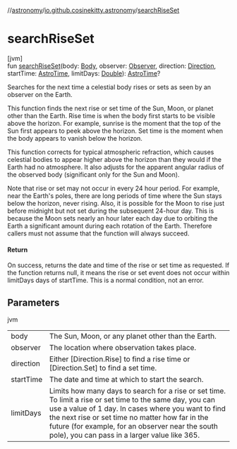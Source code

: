 //[astronomy](../../index.md)/[io.github.cosinekitty.astronomy](index.md)/[searchRiseSet](search-rise-set.md)

# searchRiseSet

[jvm]\
fun [searchRiseSet](search-rise-set.md)(body: [Body](-body/index.md), observer: [Observer](-observer/index.md), direction: [Direction](-direction/index.md), startTime: [AstroTime](-astro-time/index.md), limitDays: [Double](https://kotlinlang.org/api/latest/jvm/stdlib/kotlin/-double/index.html)): [AstroTime](-astro-time/index.md)?

Searches for the next time a celestial body rises or sets as seen by an observer on the Earth.

This function finds the next rise or set time of the Sun, Moon, or planet other than the Earth. Rise time is when the body first starts to be visible above the horizon. For example, sunrise is the moment that the top of the Sun first appears to peek above the horizon. Set time is the moment when the body appears to vanish below the horizon.

This function corrects for typical atmospheric refraction, which causes celestial bodies to appear higher above the horizon than they would if the Earth had no atmosphere. It also adjusts for the apparent angular radius of the observed body (significant only for the Sun and Moon).

Note that rise or set may not occur in every 24 hour period. For example, near the Earth's poles, there are long periods of time where the Sun stays below the horizon, never rising. Also, it is possible for the Moon to rise just before midnight but not set during the subsequent 24-hour day. This is because the Moon sets nearly an hour later each day due to orbiting the Earth a significant amount during each rotation of the Earth. Therefore callers must not assume that the function will always succeed.

#### Return

On success, returns the date and time of the rise or set time as requested. If the function returns null, it means the rise or set event does not occur within limitDays days of startTime. This is a normal condition, not an error.

## Parameters

jvm

| | |
|---|---|
| body | The Sun, Moon, or any planet other than the Earth. |
| observer | The location where observation takes place. |
| direction | Either [Direction.Rise] to find a rise time or [Direction.Set] to find a set time. |
| startTime | The date and time at which to start the search. |
| limitDays | Limits how many days to search for a rise or set time.     To limit a rise or set time to the same day, you can use a value of 1 day.     In cases where you want to find the next rise or set time no matter how far     in the future (for example, for an observer near the south pole), you can     pass in a larger value like 365. |
